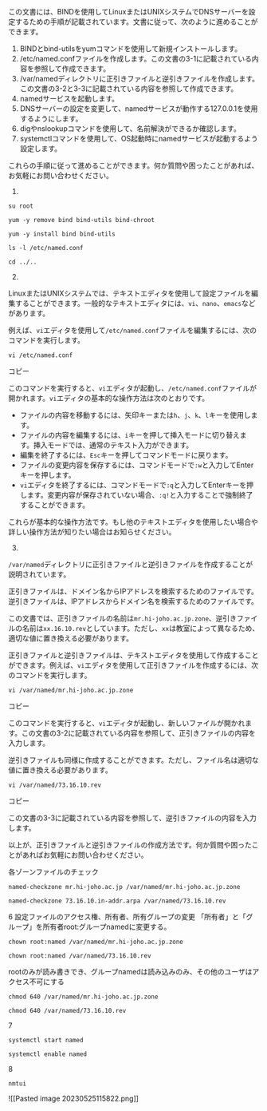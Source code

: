 この文書には、BINDを使用してLinuxまたはUNIXシステムでDNSサーバーを設定するための手順が記載されています。文書に従って、次のように進めることができます。

1.  BINDとbind-utilsをyumコマンドを使用して新規インストールします。
2.  /etc/named.confファイルを作成します。この文書の3-1に記載されている内容を参照して作成できます。
3.  /var/namedディレクトリに正引きファイルと逆引きファイルを作成します。この文書の3-2と3-3に記載されている内容を参照して作成できます。
4.  namedサービスを起動します。
5.  DNSサーバーの設定を変更して、namedサービスが動作する127.0.0.1を使用するようにします。
6.  digやnslookupコマンドを使用して、名前解決ができるか確認します。
7.  systemctlコマンドを使用して、OS起動時にnamedサービスが起動するよう設定します。

これらの手順に従って進めることができます。何か質問や困ったことがあれば、お気軽にお問い合わせください。


1.
```
su root
```
```
yum -y remove bind bind-utils bind-chroot
```
```
yum -y install bind bind-utils
```
```
ls -l /etc/named.conf
```
```
cd ../..
```

2.
LinuxまたはUNIXシステムでは、テキストエディタを使用して設定ファイルを編集することができます。一般的なテキストエディタには、`vi`、`nano`、`emacs`などがあります。

例えば、`vi`エディタを使用して`/etc/named.conf`ファイルを編集するには、次のコマンドを実行します。

```
vi /etc/named.conf
```

コピー

このコマンドを実行すると、`vi`エディタが起動し、`/etc/named.conf`ファイルが開かれます。`vi`エディタの基本的な操作方法は次のとおりです。

-   ファイルの内容を移動するには、矢印キーまたは`h`、`j`、`k`、`l`キーを使用します。
-   ファイルの内容を編集するには、`i`キーを押して挿入モードに切り替えます。挿入モードでは、通常のテキスト入力ができます。
-   編集を終了するには、`Esc`キーを押してコマンドモードに戻ります。
-   ファイルの変更内容を保存するには、コマンドモードで`:w`と入力してEnterキーを押します。
-   `vi`エディタを終了するには、コマンドモードで`:q`と入力してEnterキーを押します。変更内容が保存されていない場合、`:q!`と入力することで強制終了することができます。

これらが基本的な操作方法です。もし他のテキストエディタを使用したい場合や詳しい操作方法が知りたい場合はお知らせください。



3.
`/var/named`ディレクトリに正引きファイルと逆引きファイルを作成することが説明されています。

正引きファイルは、ドメイン名からIPアドレスを検索するためのファイルです。逆引きファイルは、IPアドレスからドメイン名を検索するためのファイルです。

この文書では、正引きファイルの名前は`mr.hi-joho.ac.jp.zone`、逆引きファイルの名前は`xx.16.10.rev`としています。ただし、`xx`は教室によって異なるため、適切な値に置き換える必要があります。

正引きファイルと逆引きファイルは、テキストエディタを使用して作成することができます。例えば、`vi`エディタを使用して正引きファイルを作成するには、次のコマンドを実行します。

```
vi /var/named/mr.hi-joho.ac.jp.zone
```

コピー

このコマンドを実行すると、`vi`エディタが起動し、新しいファイルが開かれます。この文書の3-2に記載されている内容を参照して、正引きファイルの内容を入力します。

逆引きファイルも同様に作成することができます。ただし、ファイル名は適切な値に置き換える必要があります。

```
vi /var/named/73.16.10.rev
```

コピー

この文書の3-3に記載されている内容を参照して、逆引きファイルの内容を入力します。

以上が、正引きファイルと逆引きファイルの作成方法です。何か質問や困ったことがあればお気軽にお問い合わせください。

各ゾーンファイルのチェック
```
named-checkzone mr.hi-joho.ac.jp /var/named/mr.hi-joho.ac.jp.zone
```

```
named-checkzone 73.16.10.in-addr.arpa /var/named/73.16.10.rev
```

6 設定ファイルのアクセス権、所有者、所有グループの変更
「所有者」と「グループ」を所有者root:グループnamedに変更する。
```
chown root:named /var/named/mr.hi-joho.ac.jp.zone
```
```
chown root:named /var/named/73.16.10.rev
```
rootのみが読み書きでき、グループnamedは読み込みのみ、その他のユーザはアクセス不可にする
```
chmod 640 /var/named/mr.hi-joho.ac.jp.zone
```
```
chmod 640 /var/named/73.16.10.rev
```

7
```
systemctl start named
```
```
systemctl enable named
```

8
```
nmtui
```
![[Pasted image 20230525115822.png]]